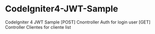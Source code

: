 # CodeIgniter4-JWT-Sample
CodeIgniter 4 JWT Sample
[POST] Cnontroller Auth  for login user
[GET] Controller Clientes for cliente list
